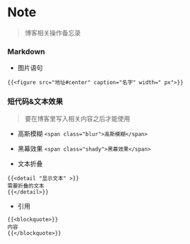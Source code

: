# Note

> 博客相关操作备忘录


### Markdown
- 图片语句
```
{{<figure src="地址#center" caption="名字" width=" px">}}
```

### 短代码&文本效果
> 要在博客里写入相关内容之后才能使用
- 高斯模糊
 ```<span class="blur">高斯模糊</span>```

- 黑幕效果
  ```<span class="shady">黑幕效果</span>```

- 文本折叠
```
{{<detail "显示文本" >}}
需要折叠的文本
{{</detail>}}
```
- 引用
```
{{<blockquote>}}
内容
{{</blockquote>}}
```

